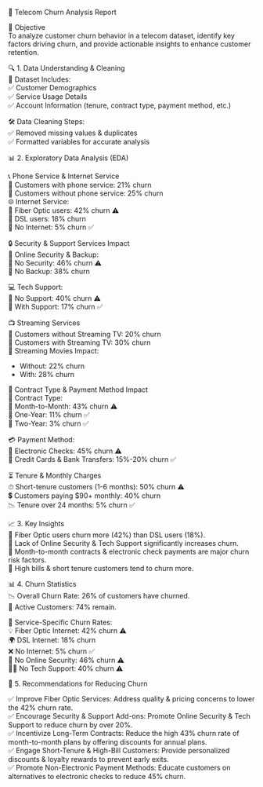 📡 Telecom Churn Analysis Report  

 🎯 Objective  
To analyze customer churn behavior in a telecom dataset, identify key factors driving churn, and provide actionable insights to enhance customer retention.  


🔍 1. Data Understanding & Cleaning  
📂 Dataset Includes:  
✅ Customer Demographics  
✅ Service Usage Details  
✅ Account Information (tenure, contract type, payment method, etc.)  

🛠 Data Cleaning Steps:  
✅ Removed missing values & duplicates  
✅ Formatted variables for accurate analysis  


 📊 2. Exploratory Data Analysis (EDA)  

 📞 Phone Service & Internet Service  
🔹 Customers with phone service: 21% churn  
🔹 Customers without phone service: 25% churn  
🌐 Internet Service:  
🔹 Fiber Optic users: 42% churn ⚠️  
🔹 DSL users: 18% churn  
🔹 No Internet: 5% churn ✅  

 🔒 Security & Support Services Impact  
🚨 Online Security & Backup:  
🔹 No Security: 46% churn ⚠️  
🔹 No Backup: 38% churn  

💻 Tech Support:  
🔹 No Support: 40% churn ⚠️  
🔹 With Support: 17% churn ✅  

 📺 Streaming Services  
🔹 Customers without Streaming TV: 20% churn  
🔹 Customers with Streaming TV: 30% churn  
🔹 Streaming Movies Impact:  
  - Without: 22% churn  
  - With: 28% churn  

 📃 Contract Type & Payment Method Impact  
📜 Contract Type:  
🔹 Month-to-Month: 43% churn ⚠️  
🔹 One-Year: 11% churn ✅  
🔹 Two-Year: 3% churn ✅  

💳 Payment Method:  
🔹 Electronic Checks: 45% churn ⚠️  
🔹 Credit Cards & Bank Transfers: 15%-20% churn ✅  

 ⏳ Tenure & Monthly Charges  
⏱ Short-tenure customers (1-6 months): 50% churn ⚠️  
💲 Customers paying $90+ monthly: 40% churn  
📉 Tenure over 24 months: 5% churn ✅  


 📈 3. Key Insights  
📌 Fiber Optic users churn more (42%) than DSL users (18%).  
📌 Lack of Online Security & Tech Support significantly increases churn.  
📌 Month-to-month contracts & electronic check payments are major churn risk factors.  
📌 High bills & short tenure customers tend to churn more.  


 📊 4. Churn Statistics  
📉 Overall Churn Rate: 26% of customers have churned.  
👥 Active Customers: 74% remain.  

🛜 Service-Specific Churn Rates:  
💡 Fiber Optic Internet: 42% churn ⚠️  
🌍 DSL Internet: 18% churn  
❌ No Internet: 5% churn ✅  
🔐 No Online Security: 46% churn ⚠️  
👨‍💻 No Tech Support: 40% churn ⚠️  


 🎯 5. Recommendations for Reducing Churn  

✅ Improve Fiber Optic Services: Address quality & pricing concerns to lower the 42% churn rate.  
✅ Encourage Security & Support Add-ons: Promote Online Security & Tech Support to reduce churn by over 20%.  
✅ Incentivize Long-Term Contracts: Reduce the high 43% churn rate of month-to-month plans by offering discounts for annual plans.  
✅ Engage Short-Tenure & High-Bill Customers: Provide personalized discounts & loyalty rewards to prevent early exits.  
✅ Promote Non-Electronic Payment Methods: Educate customers on alternatives to electronic checks to reduce 45% churn.  
